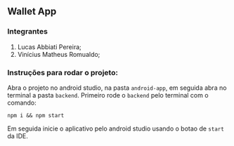 ## Wallet App

### Integrantes
1. Lucas Abbiati Pereira;
2. Vinícius Matheus Romualdo;

### Instruções para rodar o projeto:

Abra o projeto no android studio, na pasta `android-app`, em seguida abra no terminal a pasta `backend`. Primeiro rode o `backend` pelo terminal com o comando:

```
npm i && npm start
```
Em seguida inicie o aplicativo pelo android studio usando o botao de `start` da IDE.
